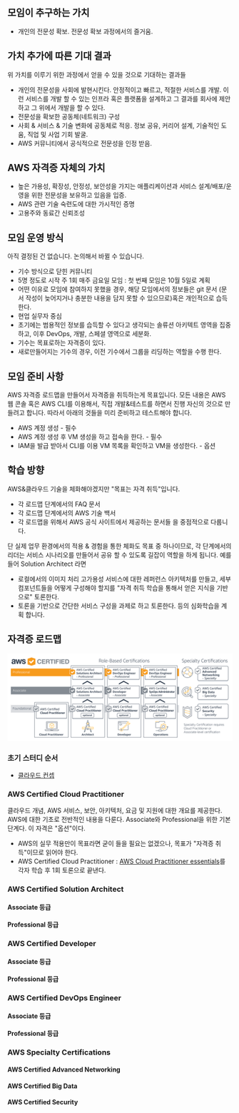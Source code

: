 ## 모임이 추구하는 가치
 * 개인의 전문성 확보. 전문성 확보 과정에서의 즐거움.

## 가치 추가에 따른 기대 결과
위 가치를 이루기 위한 과정에서 얻을 수 있을 것으로 기대하는 결과들
 * 개인의 전문성을 사회에 발현시킨다. 안정적이고 빠르고, 적절한 서비스를 개발. 이런 서비스를 개발 할 수 있는 인프라 혹은 플랫폼을 설계하고 그 결과를 회사에 제안하고 그 위에서 개발을 할 수 있다.
 * 전문성을 확보한 공동체(네트워크) 구성 
 * 사회 & 서비스 & 기술 변화에 공동체로 적응. 정보 공유, 커리어 설계, 기술적인 도움, 직업 및 사업 기회 발굴.
 * AWS 커뮤니티에서 공식적으로 전문성을 인정 받음.

## AWS 자격증 자체의 가치
  * 높은 가용성, 확장성, 안정성, 보안성을 가지는 애플리케이션과 서비스 설계/배포/운영을 위한 전문성을 보유하고 있음을 입증.
  * AWS 관련 기술 숙련도에 대한 가시적인 증명
  * 고용주와 동료간 신뢰조성

## 모임 운영 방식
아직 결정된 건 없습니다. 논의해서 바뀔 수 있습니다.
  * 기수 방식으로 닫힌 커뮤니티
  * 5명 정도로 시작 주 1회 매주 금요일 모임 : 첫 번째 모임은 10월 5일로 계획
  * 어떤 이유로 모임에 참여하지 못했을 경우, 해당 모임에서의 정보들은 git 문서 (문서 작성이 늦어지거나 충분한 내용을 담지 못할 수 있으므로)혹은 개인적으로 습득한다.
  * 현업 실무자 중심
  * 초기에는 범용적인 정보를 습득할 수 있다고 생각되는 솔류션 아키텍트 영역을 집중하고, 이후 DevOps, 개발, 스페셜 영역으로 세분화. 
  * 기수는 목표로하는 자격증이 있다. 
  * 새로만들어지는 기수의 경우, 이전 기수에서 그룹을 리딩하는 역할을 수행 한다. 

## 모임 준비 사항
AWS 자격증 로드맵을 만들어서 자격증을 취득하는게 목표입니다. 모든 내용은 AWS 웹 콘솔 혹은 AWS CLI를 이용해서, 직접 개발&테스트를 하면서 진행 자신의 것으로 만들려고 합니다. 따라서 아래의 것들을 미리 준비하고 테스트해야 합니다.
  * AWS 계정 생성 - 필수 
  * AWS 계정 생성 후 VM 생성을 하고 접속을 한다. - 필수
  * IAM을 발급 받아서 CLI를 이용 VM 목록을 확인하고 VM을 생성한다. - 옵션

## 학습 방향
AWS&클라우드 기술을 체화해야겠지만 "목표는 자격 취득"입니다.
  * 각 로드맵 단계에서의 FAQ 문서
  * 각 로드맵 단계에서의 AWS 기술 백서
  * 각 로드맵을 위해서 AWS 공식 사이트에서 제공하는 문서들
을 중점적으로 다룹니다.

단 실제 업무 환경에서의 적용 & 경험을 통한 체화도 목표 중 하나이므로, 각 단계에서의 리더는 서비스 시나리오를 만들어서 공유 할 수 있도록 길잡이 역할을 하게 됩니다. 예를 들어 Solution Architect 라면
  * 로컬에서의 이미지 처리 고가용성 서비스에 대한 레퍼런스 아키텍처를 만들고, 세부 컴포넌트들을 어떻게 구성해야 할지를 "자격 취득 학습을 통해서 얻은 지식을 기반으로" 토론한다.
  * 토론을 기반으로 간단한 서비스 구성을 과제로 하고 토론한다.
등의 심화학습을 계획 합니다.

## 자격증 로드맵
![이미지](src/cert-roadmap-update-horz.db90b31e06fa36d126fb6caed07119b1a71181db.png)

### 초기 스터디 순서
 * [클라우드 컨셉](cloud-practitioner-essentials)

### AWS Certified Cloud Practitioner
클라우드 개념, AWS 서비스, 보안, 아키텍처, 요금 및 지원에 대한 개요를 제공한다. AWS에 대한 기초로 전반적인 내용을 다룬다. Associate와 Professional을 위한 기본단계다. 이 자격은 "옵션"이다. 
  * AWS의 실무 적용만이 목표라면 굳이 들을 필요는 없겠으나, 목표가 "자격증 취득"이므로 읽어야 한다.
  * AWS Certified Cloud Practitioner : [AWS Cloud Practitioner essentials](https://aws.amazon.com/ko/training/course-descriptions/cloud-practitioner-essentials/)를 각자 학습 후 1회 토론으로 끝낸다. 

### AWS Certified Solution Architect 
#### Associate 등급
#### Professional 등급

### AWS Certified Developer 
#### Associate 등급
#### Professional 등급

### AWS Certified DevOps Engineer 
#### Associate 등급
#### Professional 등급

### AWS Specialty Certifications 
#### AWS Certified Advanced Networking
#### AWS Certified Big Data 
#### AWS Certified Security 

